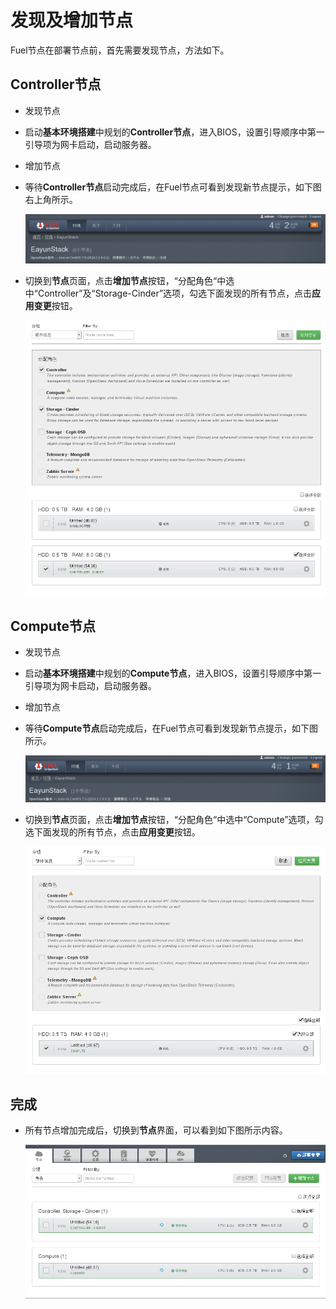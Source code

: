 # 发现及增加节点

Fuel节点在部署节点前，首先需要发现节点，方法如下。

## Controller节点

* 发现节点

 * 启动**基本环境搭建**中规划的**Controller节点**，进入BIOS，设置引导顺序中第一引导项为网卡启动，启动服务器。

* 增加节点

 * 等待**Controller节点**启动完成后，在Fuel节点可看到发现新节点提示，如下图右上角所示。

   ![openstack_install_441](../images/openstack_install_441.png)

 * 切换到**节点**页面，点击**增加节点**按钮，“分配角色“中选中“Controller”及“Storage-Cinder”选项，勾选下面发现的所有节点，点击**应用变更**按钮。

   ![openstack_install_442](../images/openstack_install_442.png)

## Compute节点

* 发现节点

 * 启动**基本环境搭建**中规划的**Compute节点**，进入BIOS，设置引导顺序中第一引导项为网卡启动，启动服务器。

*  增加节点

 * 等待**Compute节点**启动完成后，在Fuel节点可看到发现新节点提示，如下图所示。

    ![openstack_install_443](../images/openstack_install_443.png)

 * 切换到**节点**页面，点击**增加节点**按钮，“分配角色“中选中“Compute”选项，勾选下面发现的所有节点，点击**应用变更**按钮。

    ![openstack_install_444](../images/openstack_install_444.png)

## 完成

* 所有节点增加完成后，切换到**节点**界面，可以看到如下图所示内容。

    ![openstack_install_449](../images/openstack_install_449.png)

